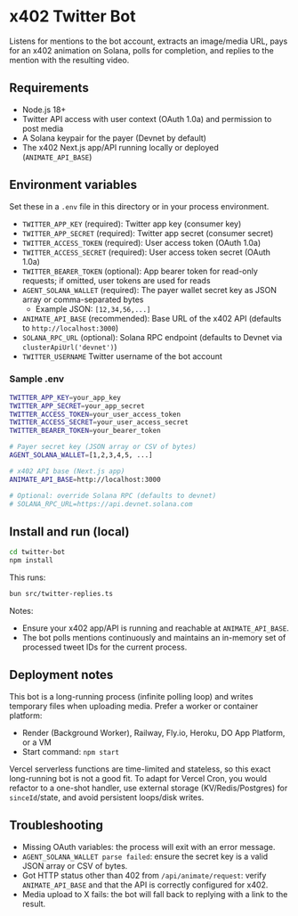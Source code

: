 # x402 Twitter Bot

Listens for mentions to the bot account, extracts an image/media URL, pays for an x402 animation on Solana, polls for completion, and replies to the mention with the resulting video.

## Requirements

- Node.js 18+
- Twitter API access with user context (OAuth 1.0a) and permission to post media
- A Solana keypair for the payer (Devnet by default)
- The x402 Next.js app/API running locally or deployed (`ANIMATE_API_BASE`)

## Environment variables

Set these in a `.env` file in this directory or in your process environment.

- `TWITTER_APP_KEY` (required): Twitter app key (consumer key)
- `TWITTER_APP_SECRET` (required): Twitter app secret (consumer secret)
- `TWITTER_ACCESS_TOKEN` (required): User access token (OAuth 1.0a)
- `TWITTER_ACCESS_SECRET` (required): User access token secret (OAuth 1.0a)
- `TWITTER_BEARER_TOKEN` (optional): App bearer token for read-only requests; if omitted, user tokens are used for reads
- `AGENT_SOLANA_WALLET` (required): The payer wallet secret key as JSON array or comma-separated bytes
  - Example JSON: `[12,34,56,...]`
- `ANIMATE_API_BASE` (recommended): Base URL of the x402 API (defaults to `http://localhost:3000`)
- `SOLANA_RPC_URL` (optional): Solana RPC endpoint (defaults to Devnet via `clusterApiUrl('devnet')`)
- `TWITTER_USERNAME` Twitter username of the bot account

### Sample .env

```bash
TWITTER_APP_KEY=your_app_key
TWITTER_APP_SECRET=your_app_secret
TWITTER_ACCESS_TOKEN=your_user_access_token
TWITTER_ACCESS_SECRET=your_user_access_secret
TWITTER_BEARER_TOKEN=your_bearer_token

# Payer secret key (JSON array or CSV of bytes)
AGENT_SOLANA_WALLET=[1,2,3,4,5, ...]

# x402 API base (Next.js app)
ANIMATE_API_BASE=http://localhost:3000

# Optional: override Solana RPC (defaults to devnet)
# SOLANA_RPC_URL=https://api.devnet.solana.com
```

## Install and run (local)

```bash
cd twitter-bot
npm install
```

This runs:

```bash
bun src/twitter-replies.ts
```

Notes:

- Ensure your x402 app/API is running and reachable at `ANIMATE_API_BASE`.
- The bot polls mentions continuously and maintains an in-memory set of processed tweet IDs for the current process.

## Deployment notes

This bot is a long-running process (infinite polling loop) and writes temporary files when uploading media. Prefer a worker or container platform:

- Render (Background Worker), Railway, Fly.io, Heroku, DO App Platform, or a VM
- Start command: `npm start`

Vercel serverless functions are time-limited and stateless, so this exact long-running bot is not a good fit. To adapt for Vercel Cron, you would refactor to a one-shot handler, use external storage (KV/Redis/Postgres) for `sinceId`/state, and avoid persistent loops/disk writes.

## Troubleshooting

- Missing OAuth variables: the process will exit with an error message.
- `AGENT_SOLANA_WALLET parse failed`: ensure the secret key is a valid JSON array or CSV of bytes.
- Got HTTP status other than 402 from `/api/animate/request`: verify `ANIMATE_API_BASE` and that the API is correctly configured for x402.
- Media upload to X fails: the bot will fall back to replying with a link to the result.
